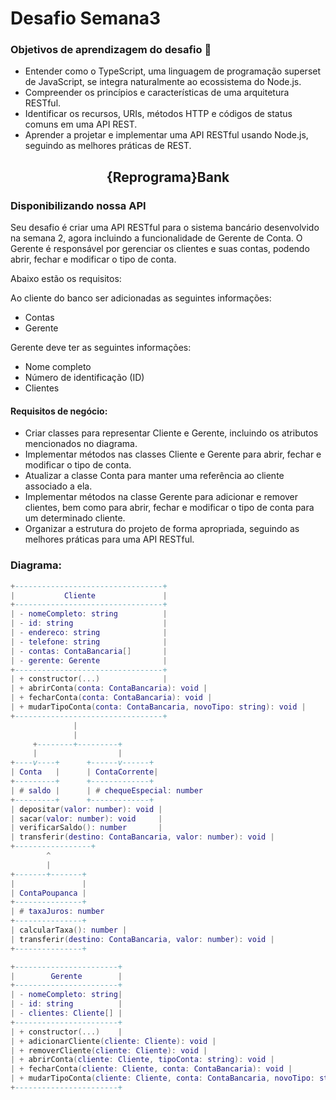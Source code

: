 # Desafio Semana3

### Objetivos de aprendizagem do desafio 🎯

- Entender como o TypeScript, uma linguagem de programação superset de JavaScript, se integra naturalmente ao ecossistema do Node.js.
- Compreender os princípios e características de uma arquitetura RESTful.
- Identificar os recursos, URIs, métodos HTTP e códigos de status comuns em uma API REST.
- Aprender a projetar e implementar uma API RESTful usando Node.js, seguindo as melhores práticas de REST.


<h2 align=center> {Reprograma}Bank </h2>
<h3>Disponibilizando nossa API</h3>

Seu desafio é criar uma API RESTful para o sistema bancário desenvolvido na semana 2, agora incluindo a funcionalidade de Gerente de Conta. O Gerente é responsável por gerenciar os clientes e suas contas, podendo abrir, fechar e modificar o tipo de conta.

Abaixo estão os requisitos:

Ao cliente do banco ser adicionadas as seguintes informações:

- Contas
- Gerente

Gerente deve ter as seguintes informações:

- Nome completo
- Número de identificação (ID)
- Clientes

#### Requisitos de negócio:

- Criar classes para representar Cliente e Gerente, incluindo os atributos mencionados no diagrama.
- Implementar métodos nas classes Cliente e Gerente para abrir, fechar e modificar o tipo de conta.
- Atualizar a classe Conta para manter uma referência ao cliente associado a ela.
- Implementar métodos na classe Gerente para adicionar e remover clientes, bem como para abrir, fechar e modificar o tipo de conta para um determinado cliente.
- Organizar a estrutura do projeto de forma apropriada, seguindo as melhores práticas para uma API RESTful.

### Diagrama:

```lua
+---------------------------------+
|           Cliente               |
+---------------------------------+
| - nomeCompleto: string          |
| - id: string                    |
| - endereco: string              |
| - telefone: string              |
| - contas: ContaBancaria[]       |
| - gerente: Gerente              |
+---------------------------------+
| + constructor(...)              |
| + abrirConta(conta: ContaBancaria): void |
| + fecharConta(conta: ContaBancaria): void |
| + mudarTipoConta(conta: ContaBancaria, novoTipo: string): void |
+---------------------------------+
              |
              |
     +--------+---------+
     |                  |
+----v----+      +------v------+
| Conta   |      | ContaCorrente|
+---------+      +-------------+
| # saldo |      | # chequeEspecial: number
+---------+      +-------------+
| depositar(valor: number): void |
| sacar(valor: number): void     |
| verificarSaldo(): number       |
| transferir(destino: ContaBancaria, valor: number): void |
+-----------------+
        ^
        |
+-------+-------+
|               |
| ContaPoupanca |
+---------------+
| # taxaJuros: number
+---------------+
| calcularTaxa(): number |
| transferir(destino: ContaBancaria, valor: number): void |
+---------------+

+-----------------------+
|        Gerente        |
+-----------------------+
| - nomeCompleto: string|
| - id: string          |
| - clientes: Cliente[] |
+-----------------------+
| + constructor(...)    |
| + adicionarCliente(cliente: Cliente): void |
| + removerCliente(cliente: Cliente): void |
| + abrirConta(cliente: Cliente, tipoConta: string): void |
| + fecharConta(cliente: Cliente, conta: ContaBancaria): void |
| + mudarTipoConta(cliente: Cliente, conta: ContaBancaria, novoTipo: string): void |
+-----------------------+
```